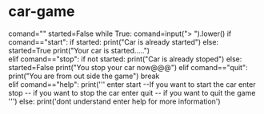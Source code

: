 # car-game
comand=""
started=False
while True:
    comand=input("> ").lower()
    if comand=="start":
        if started:
            print("Car is already started")
        else:
            started=True
            print("Your car is started.....")       
    elif comand=="stop":
        if not started:
            print("Car is already stoped")
        else:
            started=False
            print("You stop your car now@@@")
    elif comand=="quit":
        print("You are from out side the game") 
        break                 
    elif comand=="help":
        print('''
enter start --If you want to start the car
enter stop -- if you want to stop the car
enter quit -- if you want to quit the game
        ''')
    else:
        print('dont understand enter help for more information')
